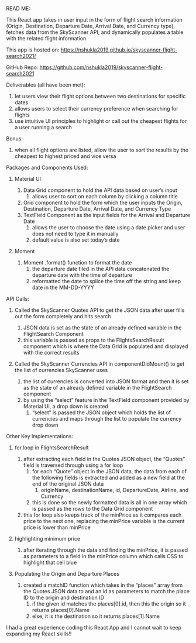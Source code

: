 READ ME:

This React app takes in user input in the form of flight search information (Origin, Destination, Departure Date, Arrival Date, and Currency type), fetches data from the SkyScanner API, and dynamically populates a table with the related flight information.

This app is hosted on: https://nshukla2019.github.io/skyscanner-flight-search2021/

GitHub Repo: https://github.com/nshukla2019/skyscanner-flight-search2021

Deliverables (all have been met): 
1) let users view their flight options between two destinations for specific dates
2) allows users to select their currency preference when searching for flights
3) use intuitive UI principles to highlight or call out the cheapest flights for a user running a search
	
Bonus:		
1) when all flight options are listed, allow the user to sort the results by the cheapest to highest priced and vice versa


Packages and Components Used:

1) Material UI
	1) Data Grid component to hold the API data based on user’s input
		1) allows user to sort on each column by clicking a column title
	2) Grid component to hold the form which the user inputs the Origin, Destination, Departure Date, Arrival Date, and Currency Type
	3) TextField Component as the input fields for the Arrival and Departure Date		
		1) allows the user to choose the date using a date picker and user does not need to type it in manually
		2) default value is also set today’s date
	
2) Moment
	1) Moment .format() function to format the date 
		1) the departure date filed in the API data concatenated the departure date with the time of departure
		2) reformatted the date to splice the time off the string and keep date in the MM-DD-YYYY


API Calls:

1) Called the SkyScanner Quotes API to get the JSON data after user fills out the form completely and hits search
	1) JSON data is set as the state of an already defined variable in the FlightSearch Component
	2) this variable is passed as props to the FlightsSearchResult component which is where the Data Grid is populated and displayed with the correct results

2) Called the SkyScanner Currencies API in componentDidMount() to get the list of currencies SkyScanner uses
	1) the list of currencies is converted into JSON format and then it is set as the state of an already defined variable in the FlightSearch component
	2) by using the “select” feature in the TextField component provided by Material UI, a drop down is created 
		1) “select” is passed the JSON object which holds the list of currencies and maps through the list to populate the currency drop down

Other Key Implementations:

1) for loop in FlightsSearchResult
	1) after extracting each field in the Quotes JSON object, the “Quotes” field is traversed through using a for loop
		1) for each “Quote” object in the JSON data, the data from each of the following fields is extracted and added as a new field at the end of the original JSON data
			1) originName, destinationName, id, DepartureDate, Airline, and Currency
		2) this is done so the newly formatted data is all in one array which is passed as the rows to the Data Grid component
	2) this for loop also keeps track of the minPrice as it compares each price to the next one, replacing the minPrice variable is the current price is lower than minPrice

2) highlighting minimum price
	1) after iterating through the data and finding the minPrice, it is passed as parameters to a field in the minPrice column which calls CSS to highlight that cell blue

3) Populating the Origin and Departure Places
	1) created a matchID function which takes in the “places” array from the Quotes JSON data to and an id as parameters to match the place ID to the origin and destination ID
		1) if the given id matches the places[0].id, then this the origin so it returns places[0].Name
		2) else, it is the destination so it returns places[1].Name
    
I had a great experience coding this React App and I cannot wait to keep expanding my React skills!!
